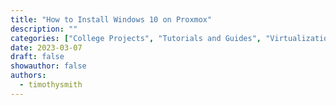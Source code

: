 ```yaml
---
title: "How to Install Windows 10 on Proxmox"
description: ""
categories: ["College Projects", "Tutorials and Guides", "Virtualization"]
date: 2023-03-07
draft: false
showauthor: false
authors:
  - timothysmith
---
```

